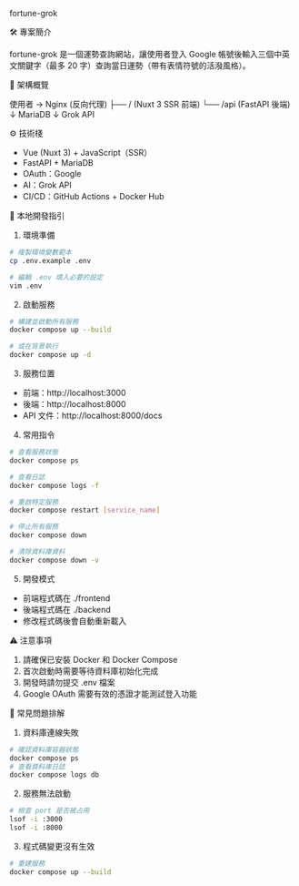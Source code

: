 fortune-grok

🛠 專案簡介

fortune-grok 是一個運勢查詢網站，讓使用者登入 Google 帳號後輸入三個中英文關鍵字（最多 20 字）查詢當日運勢（帶有表情符號的活潑風格）。

🔗 架構概覽

使用者 → Nginx (反向代理)
├── / (Nuxt 3 SSR 前端)
└── /api (FastAPI 後端)
↓
MariaDB
↓
Grok API

⚙️ 技術棧

- Vue (Nuxt 3) + JavaScript（SSR）
- FastAPI + MariaDB
- OAuth：Google
- AI：Grok API
- CI/CD：GitHub Actions + Docker Hub

🚀 本地開發指引

1. 環境準備

```bash
# 複製環境變數範本
cp .env.example .env

# 編輯 .env 填入必要的設定
vim .env
```

2. 啟動服務

```bash
# 構建並啟動所有服務
docker compose up --build

# 或在背景執行
docker compose up -d
```

3. 服務位置

- 前端：http://localhost:3000
- 後端：http://localhost:8000
- API 文件：http://localhost:8000/docs

4. 常用指令

```bash
# 查看服務狀態
docker compose ps

# 查看日誌
docker compose logs -f

# 重啟特定服務
docker compose restart [service_name]

# 停止所有服務
docker compose down

# 清除資料庫資料
docker compose down -v
```

5. 開發模式

- 前端程式碼在 ./frontend
- 後端程式碼在 ./backend
- 修改程式碼後會自動重新載入

⚠️ 注意事項

1. 請確保已安裝 Docker 和 Docker Compose
2. 首次啟動時需要等待資料庫初始化完成
3. 開發時請勿提交 .env 檔案
4. Google OAuth 需要有效的憑證才能測試登入功能

🔧 常見問題排解

1. 資料庫連線失敗

```bash
# 確認資料庫容器狀態
docker compose ps
# 查看資料庫日誌
docker compose logs db
```

2. 服務無法啟動

```bash
# 檢查 port 是否被占用
lsof -i :3000
lsof -i :8000
```

3. 程式碼變更沒有生效

```bash
# 重建服務
docker compose up --build
```
